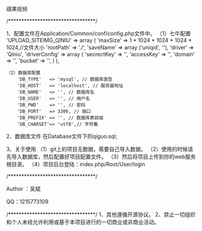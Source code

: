 祺果视频

/*********************************/

1、配置文件在Application/Common/conf/config.php文件中。
    （1）七牛配置
        'UPLOAD_SITEIMG_QINIU' => array (
            'maxSize' => 1 * 1024 * 1024 * 1024 * 1024,//文件大小
            'rootPath' => './',
            'saveName' => array ('uniqid', ''),
            'driver' => 'Qiniu',
            'driverConfig' => array (
                'secrectKey' => '',
                'accessKey' => '',
                'domain' => '',
                'bucket' => '',
            )
        ),
    
    （2）数据库配置
        'DB_TYPE'   => 'mysql', // 数据库类型
        'DB_HOST'   => 'localhost', // 服务器地址
        'DB_NAME'   => '', // 数据库名
        'DB_USER'   => '', // 用户名
        'DB_PWD'    => '', // 密码
        'DB_PORT'   => 3306, // 端口
        'DB_PREFIX' => '', // 数据库表前缀
        'DB_CHARSET'=> 'utf8',// 字符集

2、数据库文件
    在Database文件下的qiguo.sql;
    
3、关于使用
    （1）git上的项目无数据，需要自己导入数据。
    （2）使用的时候请先导入数据库，然后配置好项目配置文件。
    （3）然后将项目上传到你的web服务根目录。
    （4）项目后台登陆：index.php/Root/User/login

/*********************************/

Author ：吴斌

QQ：1215773109

/*********************************/
1、其他遵循开源协议。
2、禁止一切组织和个人未经允许利用或基于本项目进行的一切商业或非商业活动。
